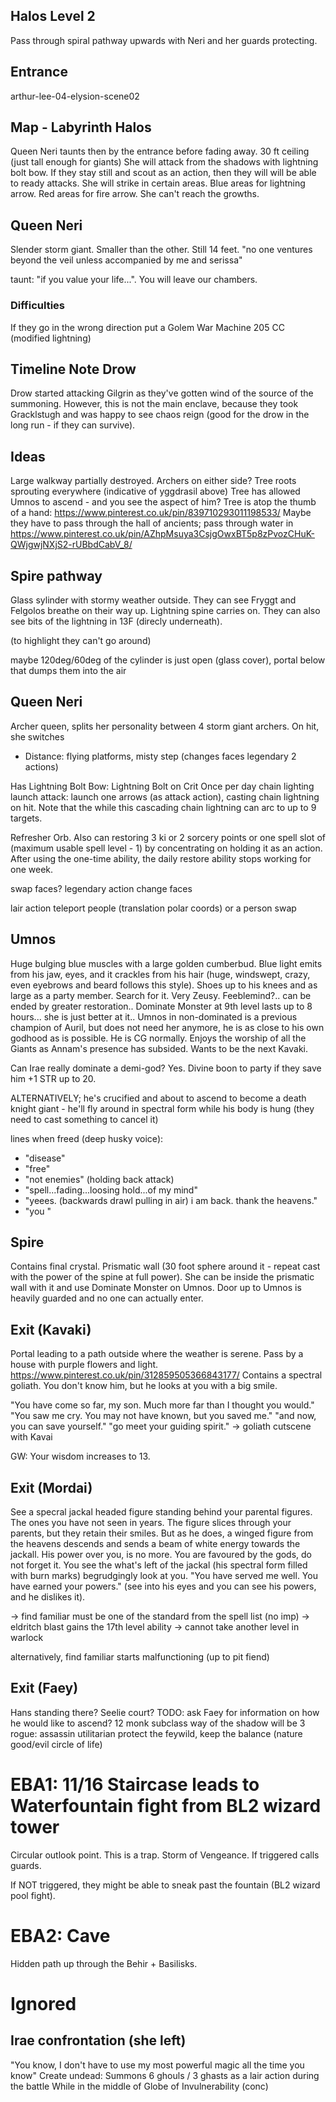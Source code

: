 ## Halos Level 2

Pass through spiral pathway upwards with Neri and her guards protecting.

## Entrance
arthur-lee-04-elysion-scene02

## Map - Labyrinth Halos
Queen Neri taunts then by the entrance before fading away.
30 ft ceiling (just tall enough for giants)
She will attack from the shadows with lightning bolt bow.
If they stay still and scout as an action, then they will will be able to ready attacks. She will strike in certain areas. Blue areas for lightning arrow. Red areas for fire arrow. She can't reach the growths.

## Queen Neri
Slender storm giant. Smaller than the other. Still 14 feet.
"no one ventures beyond the veil unless accompanied by me and serissa"

taunt: "if you value your life...".
You will leave our chambers.


### Difficulties
If they go in the wrong direction put a Golem War Machine 205 CC
(modified lightning)

## Timeline Note Drow
Drow started attacking Gilgrin as they've gotten wind of the source of the summoning. However, this is not the main enclave, because they took Gracklstugh and was happy to see chaos reign (good for the drow in the long run - if they can survive).

## Ideas



Large walkway partially destroyed. Archers on either side?
Tree roots sprouting everywhere (indicative of yggdrasil above)
Tree has allowed Umnos to ascend - and you see the aspect of him?
Tree is atop the thumb of a hand: https://www.pinterest.co.uk/pin/839710293011198533/
Maybe they have to pass through the hall of ancients;
pass through water in https://www.pinterest.co.uk/pin/AZhpMsuya3CsjgOwxBT5p8zPvozCHuK-QWjgwjNXjS2-rUBbdCabV_8/


## Spire pathway
Glass sylinder with stormy weather outside. They can see Fryggt and Felgolos breathe on their way up. Lightning spine carries on. They can also see bits of the lightning in 13F (direcly underneath).

(to highlight they can't go around)

maybe 120deg/60deg of the cylinder is just open (glass cover), portal below that dumps them into the air

## Queen Neri
Archer queen, splits her personality between 4 storm giant archers.
On hit, she switches

- Distance: flying platforms, misty step (changes faces legendary 2 actions)

Has Lightning Bolt Bow: Lightning Bolt on Crit
Once per day chain lighting launch attack: launch one arrows (as attack action), casting chain lightning on hit. Note that the while this cascading chain lightning can arc to up to 9 targets.

Refresher Orb. Also can restoring 3 ki or 2 sorcery points or one spell slot of (maximum usable spell level - 1) by concentrating on holding it as an action. After using the one-time ability, the daily restore ability stops working for one week.

swap faces?
legendary action change faces

lair action teleport people (translation polar coords)
or a person swap

## Umnos
Huge bulging blue muscles with a large golden cumberbud.
Blue light emits from his jaw, eyes, and it crackles from his hair (huge, windswept, crazy, even eyebrows and beard follows this style). Shoes up to his knees and as large as a party member. Search for it. Very Zeusy.
Feeblemind?.. can be ended by greater restoration..
Dominate Monster at 9th level lasts up to 8 hours... she is just better at it..
Umnos in non-dominated is a previous champion of Auril, but does not need her anymore, he is as close to his own godhood as is possible.
He is CG normally. Enjoys the worship of all the Giants as Annam's presence has subsided. Wants to be the next Kavaki.

Can Irae really dominate a demi-god? Yes.
Divine boon to party if they save him +1 STR up to 20.

ALTERNATIVELY; he's crucified and about to ascend to become a death knight giant - he'll fly around in spectral form while his body is hung (they need to cast something to cancel it)

lines when freed (deep husky voice):
- "disease"
- "free"
- "not enemies" (holding back attack)
- "spell...fading...loosing hold...of my mind"
- "yeees. (backwards drawl pulling in air) i am back. thank the heavens."
- "you "

## Spire
Contains final crystal. Prismatic wall (30 foot sphere around it - repeat cast with the power of the spine at full power).
She can be inside the prismatic wall with it and use Dominate Monster on Umnos.
Door up to Umnos is heavily guarded and no one can actually enter.

## Exit (Kavaki)
Portal leading to a path outside where the weather is serene. Pass by a house with purple flowers and light. https://www.pinterest.co.uk/pin/312859505366843177/
Contains a spectral goliath. You don't know him, but he looks at you with a big smile.

"You have come so far, my son. Much more far than I thought you would."
"You saw me cry. You may not have known, but you saved me."
"and now, you can save yourself."
"go meet your guiding spirit." -> goliath cutscene with Kavai

GW: Your wisdom increases to 13.

## Exit (Mordai)
See a specral jackal headed figure standing behind your parental figures. The ones you have not seen in years. The figure slices through your parents, but they retain their smiles. But as he does, a winged figure from the heavens descends and sends a beam of white energy towards the jackall. His power over you, is no more. You are favoured by the gods, do not forget it. You see the what's left of the jackal (his spectral form filled with burn marks) begrudgingly look at you. "You have served me well. You have earned your powers."
(see into his eyes and you can see his powers, and he dislikes it).

-> find familiar must be one of the standard from the spell list (no imp)
-> eldritch blast gains the 17th level ability
-> cannot take another level in warlock

alternatively, find familiar starts malfunctioning (up to pit fiend)

## Exit (Faey)
Hans standing there? Seelie court?
TODO: ask Faey for information on how he would like to ascend?
12 monk subclass way of the shadow
will be 3 rogue: assassin
utilitarian
protect the feywild, keep the balance (nature good/evil circle of life)

# EBA1: 11/16 Staircase leads to Waterfountain fight from BL2 wizard tower
Circular  outlook point. This is a trap. Storm of Vengeance. If triggered calls guards.

If NOT triggered, they might be able to sneak past the fountain (BL2 wizard pool fight).

# EBA2: Cave
Hidden path up through the Behir + Basilisks.


# Ignored
## Irae confrontation (she left)
"You know, I don't have to use my most powerful magic all the time you know"
Create undead: Summons 6 ghouls / 3 ghasts as a lair action during the battle
While in the middle of Globe of Invulnerability (conc)
